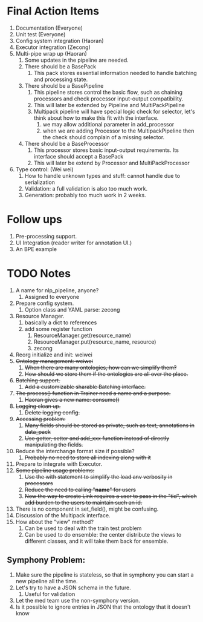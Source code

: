 # Final Action Items
1. Documentation (Everyone)
1. Unit test (Everyone)
1. Config system integration (Haoran)
1. Executor integration (Zecong)
1. Multi-pipe wrap up (Haoran)
    1. Some updates in the pipeline are needed.
    1. There should be a BasePack
        1. This pack stores essential information needed to handle 
        batching and processing state.
    1. There should be a BasePipeline
        1. This pipeline stores control the basic flow, such as chaining
        processors and check processor input-output compatibility.
        1. This will later be extended by Pipeline and MultiPackPipeline
        1. Multipack pipeline will have special logic check for selector, 
        let's think about how to make this fit with the interface.
            1. we may allow additional parameter in add_processor
            1. when we are adding Processor to the MultipackPipeline then the
            check should complain of a missing selector.
    1. There should be a BaseProcessor
        1. This processor stores basic input-output requirements. Its interface
         should accept a BasePack
        1. This will later be extend by Processor and MultiPackProcessor
1. Type control: (Wei wei)
    1. How to handle unknown types and stuff: cannot handle due to serialization
    1. Validation: a full validation is also too much work.
    1. Generation: probably too much work in 2 weeks.

# Follow ups
1. Pre-processing support.
1. UI Integration (reader writer for annotation UI.)
1. An BPE example

# TODO Notes
1. A name for nlp_pipeline, anyone?
    1. Assigned to everyone
1. Prepare config system.
    1. Option class and YAML parse: zecong
1. Resource Manager.
    1. basically a dict to references
    1. add some register function 
        1. ResourceManager.get(resource_name)
        1. ResourceManager.put(resource_name, resource)
        1. zecong
1. Reorg initialize and init: weiwei
1. ~~Ontology management: weiwei~~
    1. ~~When there are many ontologies, how can we simplify them?~~
    1. ~~How should we store them if the ontologies are all over the place.~~
1. ~~Batching support.~~
    1. ~~Add a customizable sharable Batching interface.~~
1. ~~The process() function in Trainer need a name and a purpose.~~
    1. ~~Haoran gives a new name: consume()~~
1. ~~Logging clean up.~~
    1. ~~Delete logging config.~~
1. ~~Accessing problem:~~
    1. ~~Many fields should be stored as private, such as text, annotations in data_pack~~
    1. ~~Use getter, setter and add_xxx function instead of directly manipulating the fields.~~
1. Reduce the interchange format size if possible?
    1. ~~Probably no need to store all indexing along with it~~
1. Prepare to integrate with Executor.
1. ~~Some pipeline usage problems:~~
    1. ~~Use the with statement to simplify the load anv verbosity in processors~~
    1. ~~Reduce the need to calling "__name__" for users~~
    1. ~~Now the way to create Link requires a user to pass in the "tid", which add
     burden to the users to maintain such an id.~~
1. There is no component in set_field(), might be confusing.
1. Discussion of the Multipack interface.
1. How about the "view" method?
    1. Can be used to deal with the train test problem
    1. Can be used to do ensemble: the center distribute the views to different 
    classes, and it will take them back for ensemble.

## Symphony Problem:
1. Make sure the pipeline is stateless, so that in symphony
 you can start a new pipeline all the time.
1. Let's try to have a JSON schema in the future.
    1. Useful for validation
1. Let the med team use the non-symphony version.
1. Is it possible to ignore entries in JSON that the ontology that it doesn't know
